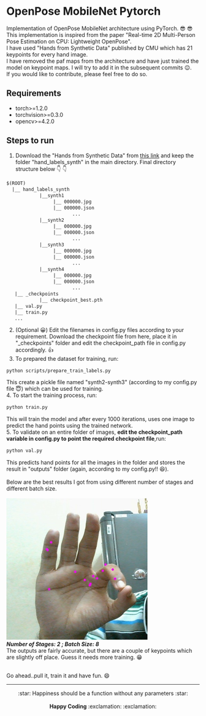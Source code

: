 # OpenPose MobileNet Pytorch
Implementation of OpenPose MobileNet architecture using PyTorch. :sunglasses: :sunglasses: <br>
This implementation is inspired from the paper "Real-time 2D Multi-Person Pose Estimation on CPU:
Lightweight OpenPose". <br>
I have used "Hands from Synthetic Data" published by CMU which has 21 keypoints for every hand image. <br>
I have removed the paf maps from the architecture and have just trained the model on keypoint maps. I will try to add it in the subsequent commits :wink:. <br>
If you would like to contribute, please feel free to do so. <br>

## Requirements
* torch>=1.2.0 <br>
* torchvision>=0.3.0 <br>
* opencv>=4.2.0 <br>

## Steps to run
1. Download the "Hands from Synthetic Data" from [this link](http://domedb.perception.cs.cmu.edu/panopticDB/hands/hand_labels_synth.zip) and keep the folder "hand_labels_synth" in the main directory. Final directory structure below :point_down: :point_down:<br>
```
$(ROOT)
  |__ hand_labels_synth
            |__synth1
                 |__ 000000.jpg
                 |__ 000000.json
                        ...
            |__synth2
                 |__ 000000.jpg
                 |__ 000000.json
                        ...
            |__synth3
                 |__ 000000.jpg
                 |__ 000000.json
                        ...
            |__synth4
                 |__ 000000.jpg
                 |__ 000000.json
                        ...
   |__ _checkpoints
            |__ checkpoint_best.pth
   |__ val.py
   |__ train.py
   ...
```
2. (Optional :grinning:) Edit the filenames in config.py files according to your requirement. Download the checkpoint file from here, place it in "\_checkpoints" folder and edit the checkpoint_path file in config.py accordingly. :thumbsup:<br>
3. To prepared the dataset for training, run: <br>
```.bash
python scripts/prepare_train_labels.py
```
This create a pickle file named "synth2-synth3" (according to my config.py file :innocent:) which can be used for training. <br>
4. To start the training process, run:
```.bash
python train.py
```
This will train the model and after every 1000 iterations, uses one image to predict the hand points using the trained network. <br>
5. To validate on an entire folder of images, <b> edit the checkpoint_path variable in config.py to point the required checkpoint file</b>,run:
```.bash
python val.py
```
This predicts hand points for all the images in the folder and stores the result in "outputs" folder (again, according to my config.py!! :satisfied:). <br> <br>
Below are the best results I got from using different number of stages and different batch size. <br> <br>
![](Images/Image3.jpg) <br>
<b> <i> Number of Stages: 2 ; Batch Size: 8 </i> </b> <br>
The outputs are fairly accurate, but there are a couple of keypoints which are slightly off place. Guess it needs more training. :grin: <br> <br>

Go ahead..pull it, train it and have fun. :smile:

-------------------------------------
<p align="center">
:star: Happiness should be a function without any parameters :star: <br> <br>
<b>Happy Coding</b> :exclamation: :exclamation:
</p>
